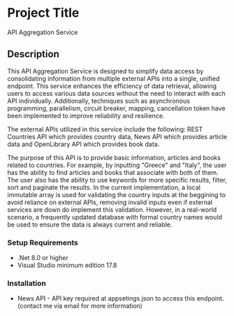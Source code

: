 # Project Title

API Aggregation Service

## Description

This API Aggregation Service is designed to simplify data access by consolidating information from multiple external APIs
into a single, unified endpoint. This service enhances the efficiency of data retrieval, allowing users to access various data sources 
without the need to interact with each API individually. Additionally, techniques such as asynchronous programming, parallelism, circuit breaker, 
mapping, cancellation token have been implemented to improve reliability and resilience.

The external APIs utilized in this service include the following: REST Countries API which provides country data,
News API which provides article data and OpenLibrary API which provides book data. 

The purpose of this API is to provide basic information, articles and books related to countries. For example, by inputting "Greece" and "Italy", 
the user has the ability to find articles and books that associate with both of them. The user also has the ability to use keywords for more specific results, 
filter, sort and paginate the results.
In the current implementation, a local immutable array is used for validating the country inputs at the beggining to avoid reliance on external APIs, 
removing invalid inputs even if external services are down do implement this validation. However, in a real-world scenario, 
a frequently updated database with formal country names would be used to ensure the data is always current and reliable.

### Setup Requirements

- .Net 8.0 or higher
- Visual Studio minimum edition 17.8

### Installation

- News API - API key required at appsetings.json to access this endpoint. (contact me via email for more information)